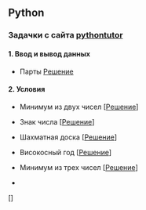 ## Python
### Задачки с сайта [pythontutor](http://pythontutor.ru)
#### 1. Ввод и вывод данных 
- Парты [Решение](Exercises_python/Phase_1/1.7.py)

#### 2. Условия
- Минимум из двух чисел
[[Решение](Exercises_python/Phase_1/2.1.py)]
- Знак числа
[[Решение](Exercises_python/Phase_1/2.2.py)]
- Шахматная доска
[[Решение](Exercises_python/Phase_1/2.3.py)]
- Високосный год
[[Решение](Exercises_python/Phase_1/2.4.py)]
- Минимум из трех чисел
[[Решение](Exercises_python/Phase_1/2.5.py)]
  
-
[[]()]

